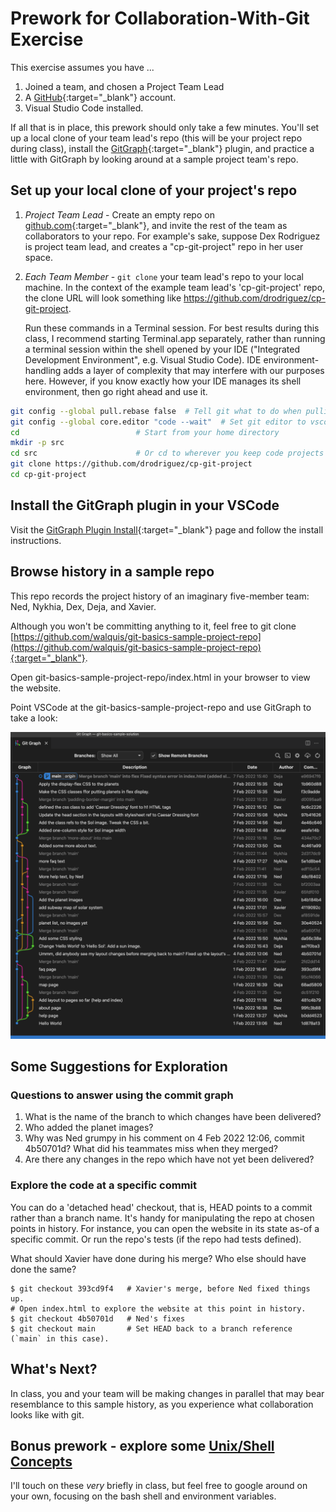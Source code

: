 # Prework for Collaboration-With-Git Exercise

This exercise assumes you have ...
1. Joined a team, and chosen a Project Team Lead
1. A [GitHub](https://github.com){:target="_blank"} account.
1. Visual Studio Code installed.

If all that is in place, this prework should only take a few minutes. You'll set up a local clone of your team lead's repo (this will be your project repo during class), install the [GitGraph](https://marketplace.visualstudio.com/items?itemName=mhutchie.git-graph){:target="_blank"} plugin, and practice a little with GitGraph by looking around at a sample project team's repo.

## Set up your local clone of your project's repo

1. *Project Team Lead* - Create an empty repo on [github.com](https://github.com){:target="_blank"}, and invite the rest of the team as collaborators to your repo.  For example's sake, suppose Dex Rodriguez is project team lead, and creates a "cp-git-project" repo in her user space.
2. *Each Team Member* - `git clone` your team lead's repo to your local machine.  In the context of the example team lead's 'cp-git-project' repo, the clone URL will look something like https://github.com/drodriguez/cp-git-project.

   Run these commands in a Terminal session.  For best results during this class, I recommend starting Terminal.app separately, rather than running a terminal session within the shell opened by your IDE ("Integrated Development Environment", e.g. Visual Studio Code).  IDE environment-handling adds a layer of complexity that may interfere with our purposes here. However, if you know exactly how your IDE manages its shell environment, then go right ahead and use it.

```bash
git config --global pull.rebase false  # Tell git what to do when pulling
git config --global core.editor "code --wait"  # Set git editor to vscode
cd                          # Start from your home directory
mkdir -p src
cd src                      # Or cd to wherever you keep code projects
git clone https://github.com/drodriguez/cp-git-project
cd cp-git-project
```

## Install the GitGraph plugin in your VSCode

Visit the [GitGraph Plugin Install](https://marketplace.visualstudio.com/items?itemName=mhutchie.git-graph){:target="_blank"} page and follow the install instructions.

## Browse history in a sample repo
This repo records the project history of an imaginary five-member team: Ned, Nykhia, Dex, Deja, and Xavier.

Although you won't be committing anything to it, feel free to git clone [https://github.com/walquis/git-basics-sample-project-repo](https://github.com/walquis/git-basics-sample-project-repo){:target="_blank"}.

Open git-basics-sample-project-repo/index.html in your browser to view the website.

Point VSCode at the git-basics-sample-project-repo and use GitGraph to take a look:


![GitGraph of sample repo history](images/git-graph-of-sample-repo.png)

## Some Suggestions for Exploration

### Questions to answer using the commit graph

1. What is the name of the branch to which changes have been delivered?
1. Who added the planet images?
1. Why was Ned grumpy in his comment on 4 Feb 2022 12:06, commit 4b50701d? What did his teammates miss when they merged?
1. Are there any changes in the repo which have not yet been delivered?

### Explore the code at a specific commit
You can do a 'detached head' checkout, that is, HEAD points to a commit rather than a branch name.  It's handy for manipulating the repo at chosen points in history.  For instance, you can open the website in its state as-of a specific commit.  Or run the repo's tests (if the repo had tests defined).

What should Xavier have done during his merge?  Who else should have done the same?

```
$ git checkout 393cd9f4   # Xavier's merge, before Ned fixed things up.
# Open index.html to explore the website at this point in history.
$ git checkout 4b50701d   # Ned's fixes
$ git checkout main       # Set HEAD back to a branch reference (`main` in this case).
```

## What's Next?

In class, you and your team will be making changes in parallel that may bear resemblance to this sample history, as you experience what collaboration looks like with git.

## Bonus prework - explore some [Unix/Shell Concepts](unix-shell-concepts)
I'll touch on these *very* briefly in class, but feel free to google around on your own, focusing on the bash shell and environment variables.

